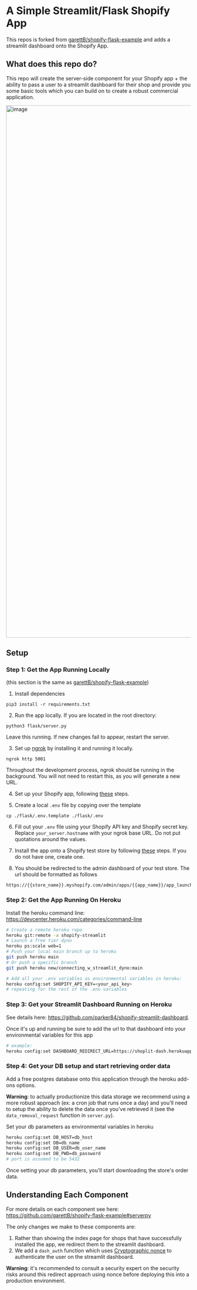 
# A Simple Streamlit/Flask Shopify App

This repos is forked from [garettB/shopify-flask-example](https://github.com/garettB/shopify-flask-example) and adds a streamlit dashboard onto the Shopify App.

## What does this repo do?

This repo will create the server-side component for your Shopify app + the ability to pass a user to a streamlit dashboard for their shop and provide you some basic tools which you can build on to create a robust commercial application.

<img width="1452" alt="image" src="https://user-images.githubusercontent.com/12496987/159180082-d40d6fd8-4748-4529-b907-b2f0cf1076a4.png">

## Setup

### Step 1: Get the App Running Locally
(this section is the same as [garettB/shopify-flask-example](https://github.com/garettB/shopify-flask-example))

1. Install dependencies
```
pip3 install -r requirements.txt
```

2. Run the app locally. If you are located in the root directory:
```
python3 flask/server.py
```
Leave this running. If new changes fail to appear, restart the server.

3. Set up [ngrok](https://ngrok.com/) by installing it and running it locally.
```
ngrok http 5001
```
Throughout the development process, ngrok should be running in the background. You will not need to restart this, as you will generate a new URL.

4. Set up your Shopify app, following [these](https://github.com/garettB/shopify-flask-example#app-creation) steps.

5. Create a local `.env` file by copying over the template
```
cp ./flask/.env.template ./flask/.env
```

6. Fill out your `.env` file using your Shopify API key and Shopify secret key. Replace `your_server.hostname` with your ngrok base URL. Do not put quotations around the values.

7. Install the app onto a Shopify test store by following [these](https://github.com/garettB/shopify-flask-example#ready-to-test) steps. If you do not have one, create one.

8. You should be redirected to the admin dashboard of your test store. The url should be formatted as follows
```
https://{{store_name}}.myshopify.com/admin/apps/{{app_name}}/app_launched
```

### Step 2: Get the App Running On Heroku
Install the heroku command line: https://devcenter.heroku.com/categories/command-line

```sh
# Create a remote heroku repo
heroku git:remote -a shopify-streamlit
# Launch a free tier dyno
heroku ps:scale web=1
# Push your local main branch up to heroku
git push heroku main
# Or push a specific branch
git push heroku new/connecting_w_streamlit_dyno:main

# Add all your .env variables as environmental variables in heroku:
heroku config:set SHOPIFY_API_KEY=<your_api_key>
# repeating for the rest of the .env variables
```

### Step 3: Get your Streamlit Dashboard Running on Heroku
See details here: https://github.com/parker84/shopify-streamlit-dashboard.

Once it's up and running be sure to add the url to that dashboard into your environmental variables for this app
```sh
# example:
heroku config:set DASHBOARD_REDIRECT_URL=https://shoplit-dash.herokuapp.com
```

### Step 4: Get your DB setup and start retrieving order data

Add a free postgres database onto this application through the heroku add-ons options. 

**Warning**: to actually productionize this data storage we recommend using a more robust approach (ex: a cron job that runs once a day) and you'll need to setup the ability to delete the data once you've retrieved it (see the `data_removal_request` function in `server.py`).

Set your db parameters as environmental variables in heroku
```sh
heroku config:set DB_HOST=db_host
heroku config:set DB=db_name
heroku config:set DB_USER=db_user_name
heroku config:set DB_PWD=db_password
# port is assumed to be 5432
```

Once setting your db parameters, you'll start downloading the store's order data.

## Understanding Each Component
For more details on each component see here: https://github.com/garettB/shopify-flask-example#serverpy

The only changes we make to these components are:
1. Rather than showing the index page for shops that have successfully installed the app, we redirect them to the streamlit dashboard.
2. We add a `dash_auth` function which uses [Cryptographic nonce](https://en.wikipedia.org/wiki/Cryptographic_nonce) to authenticate the user on the streamlit dashboard.

**Warning**: it's recommended to consult a security expert on the security risks around this redirect approach using nonce before deploying this into a production environment.
